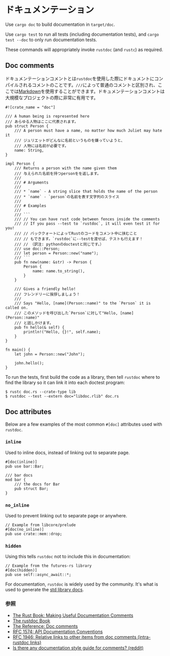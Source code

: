<!--
# Documentation
-->
# ドキュメンテーション

Use `cargo doc` to build documentation in `target/doc`.

Use `cargo test` to run all tests (including documentation tests), and `cargo test --doc` to only run documentation tests.

These commands will appropriately invoke `rustdoc` (and `rustc`) as required.

## Doc comments

<!--
Doc comments are very useful for big projects that require documentation. When
running `rustdoc`, these are the comments that get compiled into
documentation. They are denoted by a `///`, and support [Markdown].
-->
ドキュメンテーションコメントとは`rustdoc`を使用した際にドキュメントにコンパイルされるコメントのことです。`///`によって普通のコメントと区別され、ここでは[Markdown]を使用することができます。ドキュメンテーションコメントは大規模なプロジェクトの際に非常に有用です。

````rust,editable,ignore
#![crate_name = "doc"]

/// A human being is represented here
/// あらゆる人物はここに代表されます。
pub struct Person {
    /// A person must have a name, no matter how much Juliet may hate it
    /// ジュリエットがどんなに名前というものを嫌っていようと、
    /// 人物には名前が必要です。
    name: String,
}

impl Person {
    /// Returns a person with the name given them
    /// 与えられた名前を持つpersonをを返します。
    ///
    /// # Arguments
    ///
    /// * `name` - A string slice that holds the name of the person
    /// * `name` - `person`の名前を表す文字列のスライス
    ///
    /// # Examples
    ///
    /// ```
    /// // You can have rust code between fences inside the comments
    /// // If you pass --test to `rustdoc`, it will even test it for you!
    /// // バッククォートによってRustのコードをコメント中に挟むこと
    /// // もできます。`rustdoc`に--testを渡せば、テストも行えます！
    /// // （訳注: pythonのdoctestと同じです。）
    /// use doc::Person;
    /// let person = Person::new("name");
    /// ```
    pub fn new(name: &str) -> Person {
        Person {
            name: name.to_string(),
        }
    }

    /// Gives a friendly hello!
    /// フレンドリーに挨拶しましょう！
    ///
    /// Says "Hello, [name](Person::name)" to the `Person` it is called on.
    /// このメソッドを呼び出した`Person`に対して"Hello, [name](Person::name)"
    /// と話しかけます。
    pub fn hello(& self) {
        println!("Hello, {}!", self.name);
    }
}

fn main() {
    let john = Person::new("John");

    john.hello();
}
````

To run the tests, first build the code as a library, then tell `rustdoc` where
to find the library so it can link it into each doctest program:

```shell
$ rustc doc.rs --crate-type lib
$ rustdoc --test --extern doc="libdoc.rlib" doc.rs
```

## Doc attributes

Below are a few examples of the most common `#[doc]` attributes used with `rustdoc`.

### `inline`

Used to inline docs, instead of linking out to separate page.

```rust,ignore
#[doc(inline)]
pub use bar::Bar;

/// bar docs
mod bar {
    /// the docs for Bar
    pub struct Bar;
}
```

### `no_inline`

Used to prevent linking out to separate page or anywhere.

```rust,ignore
// Example from libcore/prelude
#[doc(no_inline)]
pub use crate::mem::drop;
```

### `hidden`

Using this tells `rustdoc` not to include this in documentation:

```rust,editable,ignore
// Example from the futures-rs library
#[doc(hidden)]
pub use self::async_await::*;
```

For documentation, `rustdoc` is widely used by the community. It's what is used to generate the [std library docs](https://doc.rust-lang.org/std/).

<!--
### See also:
-->
### 参照

- [The Rust Book: Making Useful Documentation Comments][book]
- [The rustdoc Book][rustdoc-book]
- [The Reference: Doc comments][ref-comments]
- [RFC 1574: API Documentation Conventions][api-conv]
- [RFC 1946: Relative links to other items from doc comments (intra-rustdoc links)][intra-links]
- [Is there any documentation style guide for comments? (reddit)][reddit]

[markdown]: https://en.wikipedia.org/wiki/Markdown
[book]: https://doc.rust-lang.org/book/ch14-02-publishing-to-crates-io.html#making-useful-documentation-comments
[ref-comments]: https://doc.rust-lang.org/stable/reference/comments.html#doc-comments
[rustdoc-book]: https://doc.rust-lang.org/rustdoc/index.html
[api-conv]: https://rust-lang.github.io/rfcs/1574-more-api-documentation-conventions.html#appendix-a-full-conventions-text
[intra-links]: https://rust-lang.github.io/rfcs/1946-intra-rustdoc-links.html
[reddit]: https://www.reddit.com/r/rust/comments/ahb50s/is_there_any_documentation_style_guide_for/
